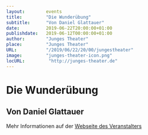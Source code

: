 ```yaml
---
layout:        events
title:         "Die Wunderübung"
subtitle:      "Von Daniel Glattauer"
date:          2019-06-22T20:00:00+01:00
publishdate:   2019-06-12T00:00:00+01:00
author:        "Junges Theater"
place:         "Junges Theater"
URL:           "/2019/06/22/20/00/jungestheater"
image:         "junges-theater-icon.png"
locURL:         "http://junges-theater.de"
---
```


Die Wunderübung
===========

Von Daniel Glattauer
-----------



Mehr Informationen auf der [Webseite des Veranstalters](http://www.junges-theater.de/content/index.php?id=683)
